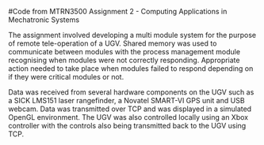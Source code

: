 #Code from MTRN3500 Assignment 2 - Computing Applications in Mechatronic Systems

The assignment involved developing a multi module system for the purpose of remote tele-operation of a UGV. Shared memory was used to communicate between modules with the process management module recognising when modules were not correctly responding. Appropriate action needed to take place when modules failed to respond depending on if they were critical modules or not.

Data was received from several hardware components on the UGV such as a SICK LMS151 laser rangefinder, a Novatel SMART-VI GPS unit and USB webcam. Data was transmitted over TCP and was displayed in a simulated OpenGL environment. The UGV was also controlled locally using an Xbox controller with the controls also being transmitted back to the UGV using TCP.
